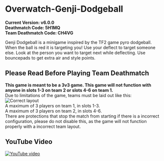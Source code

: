 # Overwatch-Genji-Dodgeball
**Current Version: v6.0.0**  
**Deathmatch Code: 5H1MQ**  
**Team Deathmatch Code: CH4VG**

Genji Dodgeball is a minigame inspired by the TF2 game pyro dodgeball.
When the ball is red it is targeting you! Use your deflect to target someone else. Look at the person you want to target next while deflecting. Use bouncepads to get extra air and style points.

## Please Read Before Playing Team Deathmatch  
**This game is meant to be a 3v3 game. This game will not function with anyone in slots 1-3 on team 2 or slots 4-6 on team 1.**  
Due to limitations of the game, teams must be laid out like this:  
![Correct layout](https://cdn.discordapp.com/attachments/720371417509789728/830655043903684688/Untitled.png)  
A maximum of 3 players on team 1, in slots 1-3.  
A maximum of 3 players on team 2, in slots 4-6.  
There are protections that stop the match from starting if there is a incorrect configuration, please do not disable this, as the game will not function properly with a incorrect team layout.

## YouTube Video
[![YouTube video](http://img.youtube.com/vi/mQmDIZGKKR8/0.jpg)](http://www.youtube.com/watch?v=mQmDIZGKKR8)
